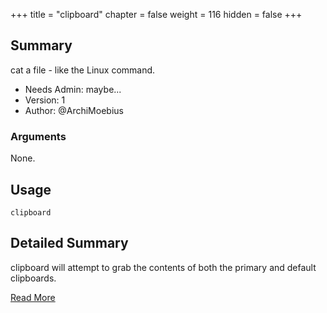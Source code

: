 +++
title = "clipboard"
chapter = false
weight = 116
hidden = false
+++

## Summary

cat a file - like the Linux command.
  
- Needs Admin: maybe...
- Version: 1
- Author: @ArchiMoebius  

### Arguments

None.

## Usage

```
clipboard
```

## Detailed Summary

clipboard will attempt to grab the contents of both the primary and default clipboards.

[Read More](https://tronche.com/gui/x/icccm/sec-2.html#s-2.6.1)